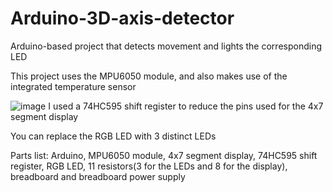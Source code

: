 # Arduino-3D-axis-detector
Arduino-based project that detects movement and lights the corresponding LED

This project uses the MPU6050 module, and also makes use of the integrated temperature sensor

![image](https://github.com/Ferrariedhgs/Arduino-3D-axis-detector/assets/45429773/75ac3f42-bb42-4215-8f5b-2ac2f65de603)
I used a 74HC595 shift register to reduce the pins used for the 4x7 segment display

You can replace the RGB LED with 3 distinct LEDs

Parts list: Arduino, MPU6050 module, 4x7 segment display, 74HC595 shift register, RGB LED, 11 resistors(3 for the LEDs and 8 for the display), breadboard and breadboard power supply

